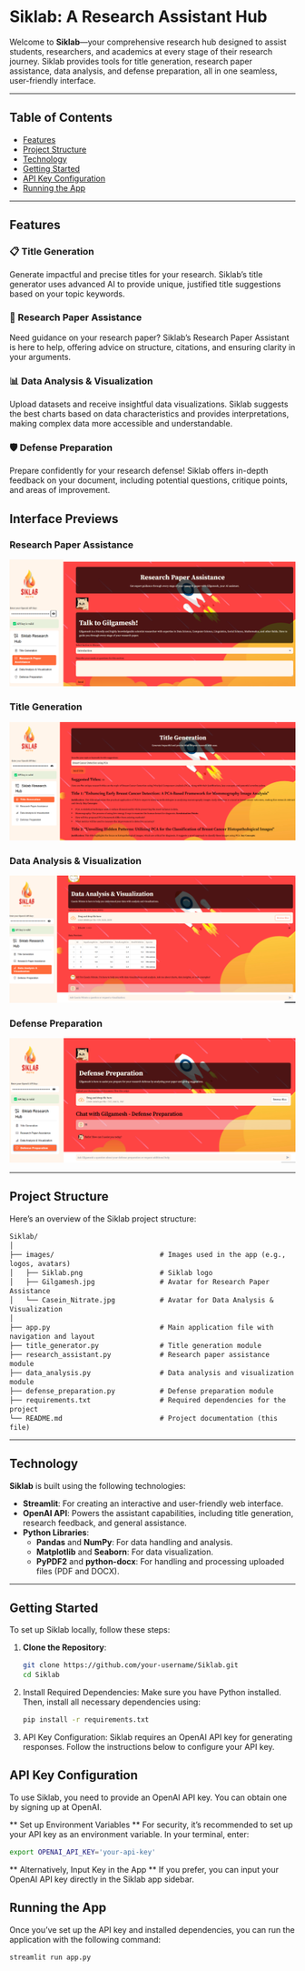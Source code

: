 # Siklab: A Research Assistant Hub

Welcome to **Siklab**—your comprehensive research hub designed to assist students, researchers, and academics at every stage of their research journey. Siklab provides tools for title generation, research paper assistance, data analysis, and defense preparation, all in one seamless, user-friendly interface.

---

## Table of Contents

- [Features](#features)
- [Project Structure](#project-structure)
- [Technology](#technology)
- [Getting Started](#getting-started)
- [API Key Configuration](#api-key-configuration)
- [Running the App](#running-the-app)

---

## Features

### 📋 Title Generation
Generate impactful and precise titles for your research. Siklab’s title generator uses advanced AI to provide unique, justified title suggestions based on your topic keywords.

### 📑 Research Paper Assistance
Need guidance on your research paper? Siklab’s Research Paper Assistant is here to help, offering advice on structure, citations, and ensuring clarity in your arguments.

### 📊 Data Analysis & Visualization
Upload datasets and receive insightful data visualizations. Siklab suggests the best charts based on data characteristics and provides interpretations, making complex data more accessible and understandable.

### 🛡️ Defense Preparation
Prepare confidently for your research defense! Siklab offers in-depth feedback on your document, including potential questions, critique points, and areas of improvement.

## Interface Previews

### Research Paper Assistance
![Research Paper Assistance](images/research_paper_assistance.png)

### Title Generation
![Title Generation](images/title_generation.png)

### Data Analysis & Visualization
![Data Analysis & Visualization](images/data_analysis.png)

### Defense Preparation
![Defense Preparation](images/defense_preparation.png)

---

## Project Structure

Here’s an overview of the Siklab project structure:
```
Siklab/
│
├── images/                          # Images used in the app (e.g., logos, avatars)
│   ├── Siklab.png                   # Siklab logo
│   ├── Gilgamesh.jpg                # Avatar for Research Paper Assistance
│   └── Casein_Nitrate.jpg           # Avatar for Data Analysis & Visualization
│
├── app.py                           # Main application file with navigation and layout
├── title_generator.py               # Title generation module
├── research_assistant.py            # Research paper assistance module
├── data_analysis.py                 # Data analysis and visualization module
├── defense_preparation.py           # Defense preparation module
├── requirements.txt                 # Required dependencies for the project
└── README.md                        # Project documentation (this file)
```

---

## Technology

**Siklab** is built using the following technologies:

- **Streamlit**: For creating an interactive and user-friendly web interface.
- **OpenAI API**: Powers the assistant capabilities, including title generation, research feedback, and general assistance.
- **Python Libraries**:
  - **Pandas** and **NumPy**: For data handling and analysis.
  - **Matplotlib** and **Seaborn**: For data visualization.
  - **PyPDF2** and **python-docx**: For handling and processing uploaded files (PDF and DOCX).

---

## Getting Started

To set up Siklab locally, follow these steps:

1. **Clone the Repository**:
   ```bash
   git clone https://github.com/your-username/Siklab.git
   cd Siklab
    ```
2. Install Required Dependencies: Make sure you have Python installed. Then, install all necessary dependencies using:
   ```bash
   pip install -r requirements.txt
    ```
3. API Key Configuration: Siklab requires an OpenAI API key for generating responses. Follow the instructions below to configure your API key.

## API Key Configuration
To use Siklab, you need to provide an OpenAI API key. You can obtain one by signing up at OpenAI.

** Set up Environment Variables ** 
For security, it’s recommended to set up your API key as an environment variable. In your terminal, enter:
  ```bash
  export OPENAI_API_KEY='your-api-key'
  ```
** Alternatively, Input Key in the App **
If you prefer, you can input your OpenAI API key directly in the Siklab app sidebar.

## Running the App
Once you’ve set up the API key and installed dependencies, you can run the application with the following command:
  ```bash
  streamlit run app.py
  ```

